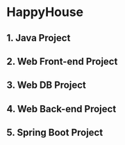 # HappyHouse
## 1. Java Project
## 2. Web Front-end Project
## 3. Web DB Project
## 4. Web Back-end Project
## 5. Spring Boot Project
